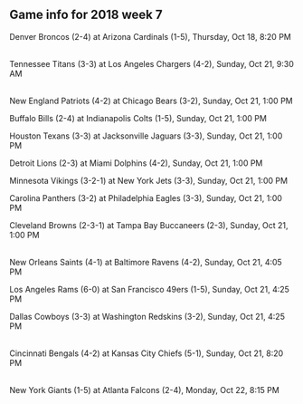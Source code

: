 ## Game info for 2018 week 7
Denver Broncos (2-4) at Arizona Cardinals (1-5), Thursday, Oct 18, 8:20 PM

<br/>Tennessee Titans (3-3) at Los Angeles Chargers (4-2), Sunday, Oct 21, 9:30 AM

<br/>New England Patriots (4-2) at Chicago Bears (3-2), Sunday, Oct 21, 1:00 PM

Buffalo Bills (2-4) at Indianapolis Colts (1-5), Sunday, Oct 21, 1:00 PM

Houston Texans (3-3) at Jacksonville Jaguars (3-3), Sunday, Oct 21, 1:00 PM

Detroit Lions (2-3) at Miami Dolphins (4-2), Sunday, Oct 21, 1:00 PM

Minnesota Vikings (3-2-1) at New York Jets (3-3), Sunday, Oct 21, 1:00 PM

Carolina Panthers (3-2) at Philadelphia Eagles (3-3), Sunday, Oct 21, 1:00 PM

Cleveland Browns (2-3-1) at Tampa Bay Buccaneers (2-3), Sunday, Oct 21, 1:00 PM

<br/>New Orleans Saints (4-1) at Baltimore Ravens (4-2), Sunday, Oct 21, 4:05 PM

Los Angeles Rams (6-0) at San Francisco 49ers (1-5), Sunday, Oct 21, 4:25 PM

Dallas Cowboys (3-3) at Washington Redskins (3-2), Sunday, Oct 21, 4:25 PM

<br/>Cincinnati Bengals (4-2) at Kansas City Chiefs (5-1), Sunday, Oct 21, 8:20 PM

<br/>New York Giants (1-5) at Atlanta Falcons (2-4), Monday, Oct 22, 8:15 PM

